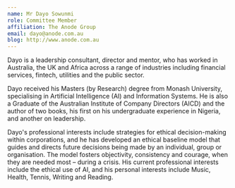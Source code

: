```yaml
---
name: Mr Dayo Sowunmi  
role: Committee Member
affiliation: The Anode Group
email: dayo@anode.com.au 
blog: http://www.anode.com.au
---
```


Dayo is a leadership consultant, director and mentor, who has worked in Australia, the UK and Africa across a range of industries including financial services, fintech, utilities and the public sector. 

Dayo received his Masters (by Research) degree from Monash University, specialising in Artificial Intelligence (AI) and Information Systems. He is also a Graduate of the Australian Institute of Company Directors (AICD) and the author of two books, his first on his undergraduate experience in Nigeria, and another on leadership.

Dayo's professional interests include strategies for ethical decision-making within corporations, and he has developed an ethical baseline model that guides and directs future decisions being made by an individual, group or organisation. The model fosters objectivity, consistency and courage, when they are needed most – during a crisis. His current professional interests include the ethical use of AI, and his personal interests include Music, Health, Tennis, Writing and Reading.
